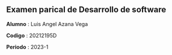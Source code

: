 ## Examen parical de Desarrollo de software

**Alumno** : Luis Angel Azana Vega

**Codigo** : 20212195D

**Periodo** : 2023-1
